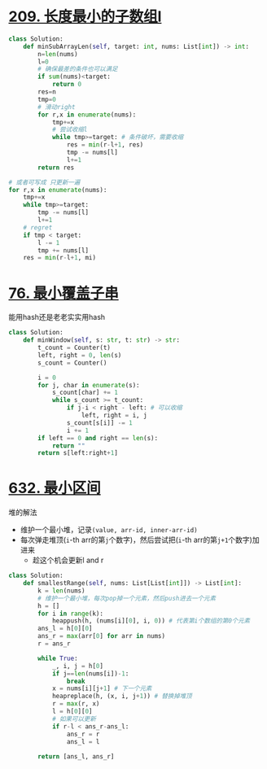 # [209. 长度最小的子数组l](https://leetcode.cn/problems/minimum-size-subarray-sum/description/)
```python
class Solution:
    def minSubArrayLen(self, target: int, nums: List[int]) -> int:
        n=len(nums)
        l=0
        # 确保最差的条件也可以满足
        if sum(nums)<target:
            return 0
        res=n
        tmp=0
        # 滑动right
        for r,x in enumerate(nums):
            tmp+=x
            # 尝试收缩l
            while tmp>=target: # 条件破坏，需要收缩
                res = min(r-l+1, res)
                tmp -= nums[l]
                l+=1
        return res

# 或者可写成 只更新一遍
for r,x in enumerate(nums):
	tmp+=x
	while tmp>=target:
		tmp -= nums[l]
		l+=1
	# regret
	if tmp < target:
		l -= 1
		tmp += nums[l]
	res = min(r-l+1, mi)            
```
# [76. 最小覆盖子串](https://leetcode.cn/problems/minimum-window-substring/)
能用hash还是老老实实用hash
```python
class Solution:
    def minWindow(self, s: str, t: str) -> str:
        t_count = Counter(t)
        left, right = 0, len(s)
        s_count = Counter()

        i = 0
        for j, char in enumerate(s):
            s_count[char] += 1
            while s_count >= t_count:
                if j-i < right - left: # 可以收缩
                    left, right = i, j
                s_count[s[i]] -= 1
                i += 1
        if left == 0 and right == len(s):
            return ""
        return s[left:right+1]
```
# [632. 最小区间](https://leetcode.cn/problems/smallest-range-covering-elements-from-k-lists/)
堆的解法
- 维护一个最小堆，记录`(value, arr-id, inner-arr-id)`
- 每次弹走堆顶(`i`-th arr的第`j`个数字)，然后尝试把(`i`-th arr的第`j+1`个数字)加进来
	- 趁这个机会更新l and r
```python fold
class Solution:
    def smallestRange(self, nums: List[List[int]]) -> List[int]:
        k = len(nums)
        # 维护一个最小堆，每次pop掉一个元素，然后push进去一个元素
        h = []
        for i in range(k):
            heappush(h, (nums[i][0], i, 0)) # 代表第i个数组的第0个元素
        ans_l = h[0][0]
        ans_r = max(arr[0] for arr in nums)
        r = ans_r

        while True:
            _, i, j = h[0] 
            if j==len(nums[i])-1:
                break
            x = nums[i][j+1] # 下一个元素
            heapreplace(h, (x, i, j+1)) # 替换掉堆顶
            r = max(r, x)
            l = h[0][0]
            # 如果可以更新
            if r-l < ans_r-ans_l:
                ans_r = r
                ans_l = l
            
        return [ans_l, ans_r]
```